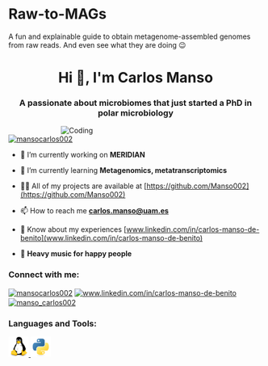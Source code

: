 # Raw-to-MAGs
A fun and explainable guide to obtain metagenome-assembled genomes from raw reads. And even see what they are doing 😉

<h1 align="center">Hi 👋, I'm Carlos Manso</h1>
<h3 align="center">A passionate about microbiomes that just started a PhD in polar microbiology</h3>
<img align="right" alt="Coding" width="400" src="https://i.pinimg.com/originals/5d/66/7a/5d667adf8daf1d76f3236bf28782ef4e.gif">
<p align="left"> <a href="https://twitter.com/mansocarlos002" target="blank"><img src="https://img.shields.io/twitter/follow/mansocarlos002?logo=twitter&style=for-the-badge" alt="mansocarlos002" /></a> </p>

- 🔭 I’m currently working on **MERIDIAN**

- 🌱 I’m currently learning **Metagenomics, metatranscriptomics**

- 👨‍💻 All of my projects are available at [https://github.com/Manso002](https://github.com/Manso002)

- 📫 How to reach me **carlos.manso@uam.es**

- 📄 Know about my experiences [www.linkedin.com/in/carlos-manso-de-benito](www.linkedin.com/in/carlos-manso-de-benito)

- 🤟 **Heavy music for happy people**

<h3 align="left">Connect with me:</h3>
<p align="left">
<a href="https://twitter.com/mansocarlos002" target="blank"><img align="center" src="https://raw.githubusercontent.com/rahuldkjain/github-profile-readme-generator/master/src/images/icons/Social/twitter.svg" alt="mansocarlos002" height="30" width="40" /></a>
<a href="https://linkedin.com/in/www.linkedin.com/in/carlos-manso-de-benito" target="blank"><img align="center" src="https://raw.githubusercontent.com/rahuldkjain/github-profile-readme-generator/master/src/images/icons/Social/linked-in-alt.svg" alt="www.linkedin.com/in/carlos-manso-de-benito" height="30" width="40" /></a>
<a href="https://instagram.com/manso_carlos002" target="blank"><img align="center" src="https://raw.githubusercontent.com/rahuldkjain/github-profile-readme-generator/master/src/images/icons/Social/instagram.svg" alt="manso_carlos002" height="30" width="40" /></a>
</p>

<h3 align="left">Languages and Tools:</h3>
<p align="left"> <a href="https://www.linux.org/" target="_blank" rel="noreferrer"> <img src="https://raw.githubusercontent.com/devicons/devicon/master/icons/linux/linux-original.svg" alt="linux" width="40" height="40"/> </a> <a href="https://www.python.org" target="_blank" rel="noreferrer"> <img src="https://raw.githubusercontent.com/devicons/devicon/master/icons/python/python-original.svg" alt="python" width="40" height="40"/> </a> </p>

